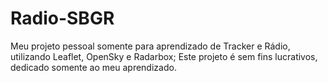 # Radio-SBGR
Meu projeto pessoal somente para aprendizado de Tracker e Rádio, utilizando Leaflet, OpenSky e Radarbox;
Este projeto é sem fins lucrativos, dedicado somente ao meu aprendizado.
